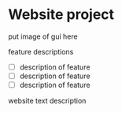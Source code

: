 # Website project

put image of gui here

feature descriptions
- [ ] description of feature
- [ ] description of feature
- [ ] description of feature

website text description
